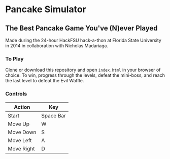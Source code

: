 # Pancake Simulator
## The Best Pancake Game You've (N)ever Played
Made during the 24-hour HackFSU hack-a-thon at Florida State University in 2014 in collaboration with Nicholas Madariaga.

### To Play
Clone or download this repository and open ```index.html``` in your browser of choice.
To win, progress through the levels, defeat the mini-boss, and reach the last level to defeat the Evil Waffle.

### Controls
Action      | Key
----------- | ----------
Start       | Space Bar
Move Up     | W
Move Down   | S
Move Left   | A
Move Right  | D
